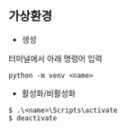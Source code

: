 ## 가상환경

- 생성 <br/>

터미널에서 아래 명령어 입력

```
python -m venv <name>
```

- 활성화/비활성화
```
$ .\<name>\Scripts\activate
$ deactivate
```

